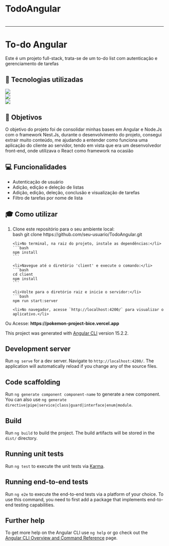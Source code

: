 # TodoAngular


<h1></h1>



<h1></h1>

<hr>

<h1>To-do Angular</h1>

Este é um projeto full-stack, trata-se de um to-do list com autenticação e gerenciamento de tarefas

<h2>🚀 Tecnologias utilizadas</h2>

 <div>
    <img src="https://img.shields.io/badge/Angular-DD0031?style=for-the-badge&logo=angular&logoColor=white"/>
 </div>
  <div>
    <img src="https://img.shields.io/badge/CSS3-1572B6?style=for-the-badge&logo=css3&logoColor=white"/>
 </div>
  <div>
   <img style="block" src="https://img.shields.io/badge/Vercel-000000?style=for-the-badge&logo=vercel&logoColor=white"/>
 </div>

<h2>🎯 Objetivos</h2>

O objetivo do projeto foi de consolidar minhas bases em Angular e Node.Js com o framework Nest.Js, durante o desenvolvimento do projeto, consegui extrair muito conteúdo, me ajudando a entender como funciona uma aplicação do cliente ao servidor, tendo em vista que era um desenvolvedor front-end, onde utilizava o React como framework na ocasião

<h2>💻 Funcionalidades</h2>

<ul>
  <li>Autenticação de usuário</li>
  <li>Adição, edição e deleção de listas</li>
  <li>Adição, edição, deleção, conclusão e visualização de tarefas</li>
  <li>Filtro de tarefas por nome de lista</li>
</ul>

<h2>🎓 Como utilizar</h2>

  <ol>
    <li>Clone este repositório para o seu ambiente local:</li>
    bash
    git clone https://github.com/seu-usuario/TodoAngular.git

    <li>No terminal, na raiz do projeto, instale as dependências:</li>
    ```bash
    npm install
    ```

    <li>Navegue até o diretório 'client' e execute o comando:</li>
    ```bash
    cd client
    npm install
    ```

    <li>Volte para o diretório raiz e inicie o servidor:</li>
    ```bash
    npm run start:server
  
    <li>No navegador, acesse `http://localhost:4200/` para visualizar o aplicativo.</li>
  </ol>


<p> <bold>Ou</bold> Acesse: <strong>https://pokemon-project-bice.vercel.app</strong> </p>


This project was generated with [Angular CLI](https://github.com/angular/angular-cli) version 15.2.2.

## Development server

Run `ng serve` for a dev server. Navigate to `http://localhost:4200/`. The application will automatically reload if you change any of the source files.

## Code scaffolding

Run `ng generate component component-name` to generate a new component. You can also use `ng generate directive|pipe|service|class|guard|interface|enum|module`.

## Build

Run `ng build` to build the project. The build artifacts will be stored in the `dist/` directory.

## Running unit tests

Run `ng test` to execute the unit tests via [Karma](https://karma-runner.github.io).

## Running end-to-end tests

Run `ng e2e` to execute the end-to-end tests via a platform of your choice. To use this command, you need to first add a package that implements end-to-end testing capabilities.

## Further help

To get more help on the Angular CLI use `ng help` or go check out the [Angular CLI Overview and Command Reference](https://angular.io/cli) page.
